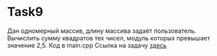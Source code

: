 # Task9
Дан одномерный массив, длину массива задаёт пользователь. Вычислить сумму квадратов тех чисел, модуль которых превышает значение 2,5. 
Код в main.cpp 
Ссылка на задачу [здесь](http://cppstudio.com/post/1345/)
